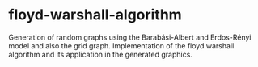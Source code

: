 # floyd-warshall-algorithm
Generation of random graphs using the Barabási-Albert and Erdos-Rényi model and also the grid graph. Implementation of the floyd warshall algorithm and its application in the generated graphics.
